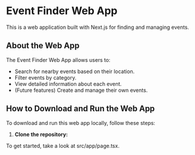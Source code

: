 # Event Finder Web App

This is a web application built with Next.js for finding and managing events.

## About the Web App

The Event Finder Web App allows users to:

- Search for nearby events based on their location.
- Filter events by category.
- View detailed information about each event.
- (Future features) Create and manage their own events.

## How to Download and Run the Web App

To download and run this web app locally, follow these steps:

1.  **Clone the repository:**


To get started, take a look at src/app/page.tsx.

